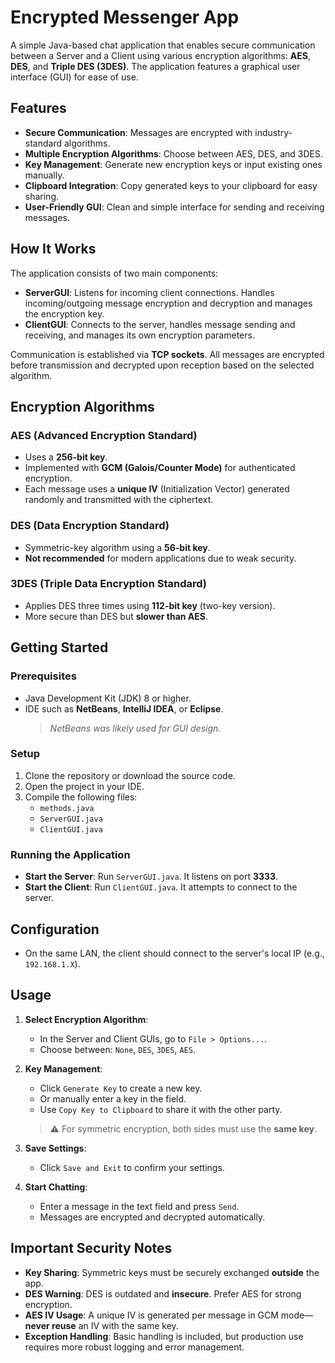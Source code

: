 # Encrypted Messenger App
A simple Java-based chat application that enables secure communication between a Server and a Client using various encryption algorithms: **AES**, **DES**, and **Triple DES (3DES)**. The application features a graphical user interface (GUI) for ease of use.


## Features
- **Secure Communication**: Messages are encrypted with industry-standard algorithms.
- **Multiple Encryption Algorithms**: Choose between AES, DES, and 3DES.
- **Key Management**: Generate new encryption keys or input existing ones manually.
- **Clipboard Integration**: Copy generated keys to your clipboard for easy sharing.
- **User-Friendly GUI**: Clean and simple interface for sending and receiving messages.

## How It Works
The application consists of two main components:

- **ServerGUI**: Listens for incoming client connections. Handles incoming/outgoing message encryption and decryption and manages the encryption key.
- **ClientGUI**: Connects to the server, handles message sending and receiving, and manages its own encryption parameters.

Communication is established via **TCP sockets**. All messages are encrypted before transmission and decrypted upon reception based on the selected algorithm.

## Encryption Algorithms

### AES (Advanced Encryption Standard)
- Uses a **256-bit key**.
- Implemented with **GCM (Galois/Counter Mode)** for authenticated encryption.
- Each message uses a **unique IV** (Initialization Vector) generated randomly and transmitted with the ciphertext.

### DES (Data Encryption Standard)
- Symmetric-key algorithm using a **56-bit key**.
- **Not recommended** for modern applications due to weak security.

### 3DES (Triple Data Encryption Standard)
- Applies DES three times using **112-bit key** (two-key version).
- More secure than DES but **slower than AES**.

## Getting Started

### Prerequisites
- Java Development Kit (JDK) 8 or higher.
- IDE such as **NetBeans**, **IntelliJ IDEA**, or **Eclipse**.
  > _NetBeans was likely used for GUI design._

### Setup
1. Clone the repository or download the source code.
2. Open the project in your IDE.
3. Compile the following files:
   - `methods.java`
   - `ServerGUI.java`
   - `ClientGUI.java`

### Running the Application

- **Start the Server**: Run `ServerGUI.java`. It listens on port **3333**.
- **Start the Client**: Run `ClientGUI.java`. It attempts to connect to the server.

## Configuration
- On the same LAN, the client should connect to the server's local IP (e.g., `192.168.1.X`).

## Usage

1. **Select Encryption Algorithm**:
   - In the Server and Client GUIs, go to `File > Options...`.
   - Choose between: `None`, `DES`, `3DES`, `AES`.

2. **Key Management**:
   - Click `Generate Key` to create a new key.
   - Or manually enter a key in the field.
   - Use `Copy Key to Clipboard` to share it with the other party.

   > ⚠️ For symmetric encryption, both sides must use the **same key**.

3. **Save Settings**:
   - Click `Save and Exit` to confirm your settings.

4. **Start Chatting**:
   - Enter a message in the text field and press `Send`.
   - Messages are encrypted and decrypted automatically.

## Important Security Notes

- **Key Sharing**: Symmetric keys must be securely exchanged **outside** the app.
- **DES Warning**: DES is outdated and **insecure**. Prefer AES for strong encryption.
- **AES IV Usage**: A unique IV is generated per message in GCM mode—**never reuse** an IV with the same key.
- **Exception Handling**: Basic handling is included, but production use requires more robust logging and error management.
